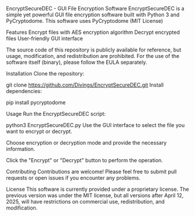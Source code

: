 EncryptSecureDEC - GUI File Encryption Software
EncryptSecureDEC is a simple yet powerful GUI file encryption software built with Python 3 and PyCryptodome.
This software uses PyCryptodome (MIT License)

Features
Encrypt files with AES encryption algorithm
Decrypt encrypted files
User-friendly GUI interface

The source code of this repository is publicly available for reference, but usage, modification, and redistribution are prohibited. For the use of the software itself (binary), please follow the EULA separately.

Installation
Clone the repository:

git clone https://github.com/Divings/EncryptSecureDEC.git
Install dependencies:

pip install pycryptodome

Usage
Run the EncryptSecureDEC script:

python3 EncryptSecureDEC.py
Use the GUI interface to select the file you want to encrypt or decrypt.

Choose encryption or decryption mode and provide the necessary information.

Click the "Encrypt" or "Decrypt" button to perform the operation.

Contributing
Contributions are welcome! Please feel free to submit pull requests or open issues if you encounter any problems.

License
This software is currently provided under a proprietary license. The previous version was under the MIT license, but all versions after April 12, 2025, will have restrictions on commercial use, redistribution, and modification.